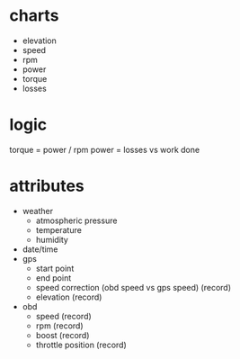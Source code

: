 # charts
 * elevation
 * speed
 * rpm
 * power
 * torque
 * losses 

# logic
 torque = power / rpm
 power = losses vs work done
 


# attributes
  * weather
    * atmospheric pressure
    * temperature
    * humidity
  * date/time
  * gps
    * start point
    * end point
    * speed correction (obd speed vs gps speed) (record)
    * elevation (record)
  * obd
    * speed (record)
    * rpm (record)
    * boost (record)
    * throttle position (record)
    
